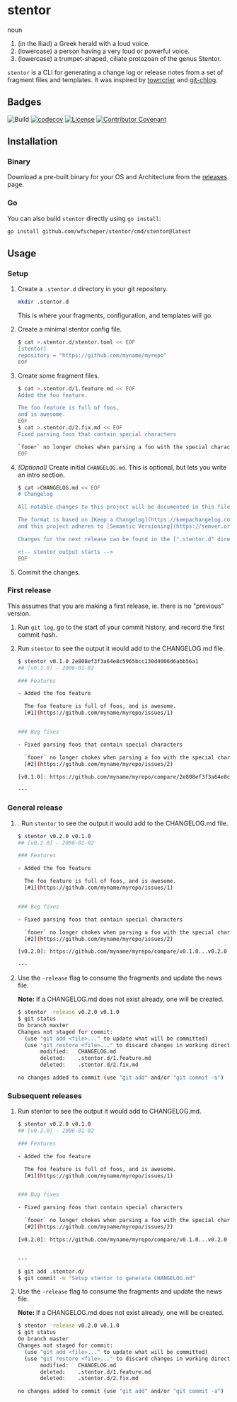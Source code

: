 # stentor

noun

1. (in the Iliad) a Greek herald with a loud voice.
1. (lowercase) a person having a very loud or powerful voice.
1. (lowercase) a trumpet-shaped, ciliate protozoan of the genus Stentor.

`stentor` is a CLI
for generating a change log or release notes
from a set of fragment files and templates.
It was inspired by [towncrier](https://github.com/twisted/towncrier)
and [git-chlog](https://github.com/git-chglog/git-chglog).


## Badges

![Build](https://github.com/wfscheper/stentor/workflows/Build/badge.svg)
[![codecov](https://codecov.io/gh/wfscheper/stentor/branch/master/graph/badge.svg)](https://codecov.io/gh/wfscheper/stentor)
[![License](https://img.shields.io/github/license/wfscheper/stentor)](/LICENSE)
[![Contributor Covenant](https://img.shields.io/badge/Contributor%20Covenant-2.1-4baaaa.svg)](CODE_OF_CONDUCT.md)


## Installation

### Binary

Download a pre-built binary for your OS and Architecture from the [releases](./releases) page.


### Go

You can also build `stentor` directly using `go install`:

```bash
go install github.com/wfscheper/stentor/cmd/stentor@latest
```


## Usage

### Setup

1. Create a `.stentor.d` directory in your git repository.

   ```bash
   mkdir .stentor.d
   ```

   This is where your fragments, configuration, and templates will go.

1. Create a minimal stentor config file.

   ```bash
   $ cat >.stentor.d/stentor.toml << EOF
   [stentor]
   repository = "https://github.com/myname/myrepo"
   EOF
   ```

1. Create some fragment files.

   ```bash
   $ cat >.stentor.d/1.feature.md << EOF
   Added the foo feature.

   The foo feature is full of foos,
   and is awesome.
   EOF
   $ cat >.stentor.d/2.fix.md << EOF
   Fixed parsing foos that contain special characters

   `fooer` no longer chokes when parsing a foo with the special characters `!@#$%`.
   EOF
   ```

1. *(Optional)* Create initial `CHANGELOG.md`.
   This is optional,
   but lets you write an intro section.

   ```bash
   $ cat >CHANGELOG.md << EOF
   # Changelog

   All notable changes to this project will be documented in this file.

   The format is based on [Keep a Changelog](https://keepachangelog.com/en/1.0.0/),
   and this project adheres to [Semantic Versioning](https://semver.org/spec/v2.0.0.html).

   Changes for the next release can be found in the [".stentor.d" directory](./.stentor.d).

   <!-- stentor output starts -->
   EOF
   ```

1. Commit the changes.

### First release

This assumes that you are making a first release,
ie. there is no "previous" version.

1. Run `git log`,
   go to the start of your commit history,
   and record the first commit hash.

1. Run `stentor` to see the output it would add to the CHANGELOG.md file.

   ```bash
   $ stentor v0.1.0 2e808ef3f3a64e8c5965bcc130d4006d6abb56a1
   ## [v0.1.0] - 2006-01-02

   ### Features

   - Added the foo feature

     The foo feature is full of foos, and is awesome.
     [#1](https://github.com/myname/myrepo/issues/1)


   ### Bug fixes

   - Fixed parsing foos that contain special characters

     `fooer` no longer chokes when parsing a foo with the special characters `!@#$%`.
     [#2](https://github.com/myname/myrepo/issues/2)

   [v0.1.0]: https://github.com/myname/myrepo/compare/2e808ef3f3a64e8c5965bcc130d4006d6abb56a1...v0.1.0

   ---

   ```

### General release

1. . Run `stentor` to see the output it would add to the CHANGELOG.md file.

   ```bash
   $ stentor v0.2.0 v0.1.0
   ## [v0.2.0] - 2006-01-02

   ### Features

   - Added the foo feature

     The foo feature is full of foos, and is awesome.
     [#1](https://github.com/myname/myrepo/issues/1)


   ### Bug fixes

   - Fixed parsing foos that contain special characters

     `fooer` no longer chokes when parsing a foo with the special characters `!@#$%`.
     [#2](https://github.com/myname/myrepo/issues/2)

   [v0.2.0]: https://github.com/myname/myrepo/compare/v0.1.0...v0.2.0

   ---

   ```

1. Use the `-release` flag to consume the fragments
   and update the news file.

   **Note:** If a CHANGELOG.md does not exist already, one will be created.

   ```bash
   $ stentor -release v0.2.0 v0.1.0
   $ git status
   On branch master
   Changes not staged for commit:
     (use "git add <file>..." to update what will be committed)
     (use "git restore <file>..." to discard changes in working directory)
          modified:   CHANGELOG.md
          deleted:    .stentor.d/1.feature.md
          deleted:    .stentor.d/2.fix.md

   no changes added to commit (use "git add" and/or "git commit -a")
   ```

### Subsequent releases

1. Run stentor to see the output it would add to CHANGELOG.md.

   ```bash
   $ stentor v0.2.0 v0.1.0
   ## [v0.2.0] - 2006-01-02

   ### Features

   - Added the foo feature

     The foo feature is full of foos, and is awesome.
     [#1](https://github.com/myname/myrepo/issues/1)


   ### Bug fixes

   - Fixed parsing foos that contain special characters

     `fooer` no longer chokes when parsing a foo with the special characters `!@#$%`.
     [#2](https://github.com/myname/myrepo/issues/2)

   [v0.2.0]: https://github.com/myname/myrepo/compare/v0.1.0...v0.2.0


   ---

   $ git add .stentor.d/
   $ git commit -m "Setup stentor to generate CHANGELOG.md"
   ```

1. Use the `-release` flag to consume the fragments
   and update the news file.

   **Note:** If a CHANGELOG.md does not exist already, one will be created.

   ```bash
   $ stentor -release v0.2.0 v0.1.0
   $ git status
   On branch master
   Changes not staged for commit:
     (use "git add <file>..." to update what will be committed)
     (use "git restore <file>..." to discard changes in working directory)
          modified:   CHANGELOG.md
          deleted:    .stentor.d/1.feature.md
          deleted:    .stentor.d/2.fix.md

   no changes added to commit (use "git add" and/or "git commit -a")
   ```
